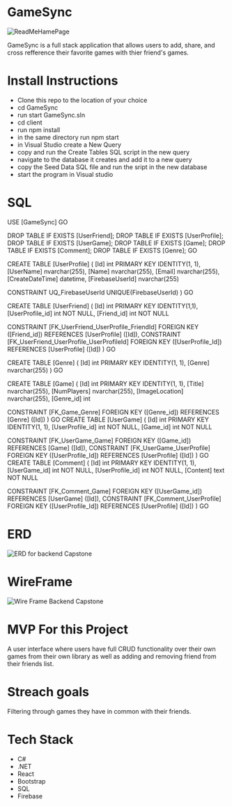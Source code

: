 # GameSync
![ReadMeHamePage](https://user-images.githubusercontent.com/84350426/152440397-37ffdf4a-4e2b-48c5-ba8f-29f4fcab2ba8.PNG)

GameSync is a full stack application that allows users to add, share, and cross refference their favorite games with thier friend's games. 


# Install Instructions

  - Clone this repo to the location of your choice
  - cd GameSync
  - run start GameSync.sln
  - cd client
  - run npm install
  - in the same directory run npm start
  - in Visual Studio create a New Query
  - copy and run the Create Tables SQL script in the new query
  - navigate to the database it creates and add it to a new query 
  - copy the Seed Data SQL file and run the sript in the new database
  - start the program in Visual studio

# SQL

USE [GameSync]
GO


DROP TABLE IF EXISTS [UserFriend];
DROP TABLE IF EXISTS [UserProfile];
DROP TABLE IF EXISTS [UserGame];
DROP TABLE IF EXISTS [Game];
DROP TABLE IF EXISTS [Comment];
DROP TABLE IF EXISTS [Genre];
GO

CREATE TABLE [UserProfile] (
  [Id] int PRIMARY KEY IDENTITY(1, 1),
  [UserName] nvarchar(255),
  [Name] nvarchar(255),
  [Email] nvarchar(255),
  [CreateDateTime] datetime,
  [FirebaseUserId] nvarchar(255)

  CONSTRAINT UQ_FirebaseUserId UNIQUE(FirebaseUserId)
)
GO

CREATE TABLE [UserFriend] (
  [Id] int PRIMARY KEY IDENTITY(1,1),
  [UserProfile_id] int NOT NULL,
  [Friend_id] int NOT NULL

  CONSTRAINT [FK_UserFriend_UserProfile_FriendId] FOREIGN KEY ([Friend_id]) REFERENCES [UserProfile] ([Id]),
  CONSTRAINT [FK_UserFriend_UserProfile_UserProfileId] FOREIGN KEY ([UserProfile_Id]) REFERENCES [UserProfile] ([Id])
)
GO

CREATE TABLE [Genre] (
  [Id] int PRIMARY KEY IDENTITY(1, 1),
  [Genre] nvarchar(255)
)
GO

CREATE TABLE [Game] (
  [Id] int PRIMARY KEY IDENTITY(1, 1),
  [Title] nvarchar(255),
  [NumPlayers] nvarchar(255),
  [ImageLocation] nvarchar(255),
  [Genre_id] int

  CONSTRAINT [FK_Game_Genre] FOREIGN KEY ([Genre_id]) REFERENCES [Genre] ([Id])
)
GO
CREATE TABLE [UserGame] (
  [Id] int PRIMARY KEY IDENTITY(1, 1),
  [UserProfile_id] int NOT NULL,
  [Game_id] int NOT NULL

  CONSTRAINT [FK_UserGame_Game] FOREIGN KEY ([Game_id]) REFERENCES [Game] ([Id]),
  CONSTRAINT [FK_UserGame_UserProfile] FOREIGN KEY ([UserProfile_Id]) REFERENCES [UserProfile] ([Id])
)
GO
CREATE TABLE [Comment] (
  [Id] int PRIMARY KEY IDENTITY(1, 1),
  [UserGame_id] int NOT NULL,
  [UserProfile_id] int NOT NULL,
  [Content] text NOT NULL

  CONSTRAINT [FK_Comment_Game] FOREIGN KEY ([UserGame_id]) REFERENCES [UserGame] ([Id]),
  CONSTRAINT [FK_Comment_UserProfile] FOREIGN KEY ([UserProfile_Id]) REFERENCES [UserProfile] ([Id])
)
GO


# ERD
![ERD for backend Capstone](https://user-images.githubusercontent.com/84350426/149177103-fa731056-d83b-4c34-9a0d-31676089589f.png)

# WireFrame

![Wire Frame Backend Capstone](https://user-images.githubusercontent.com/84350426/149177550-7f64e48b-9b25-481d-9bf7-a6d75f5e70cd.PNG)

# MVP For this Project
A user interface where users have full CRUD functionality over their own games from their own library as well as adding and removing friend from their friends list. 
# Streach goals
Filtering through games they have in common with their friends.



# Tech Stack

  - C#
  - .NET
  - React 
  - Bootstrap
  - SQL
  - Firebase
